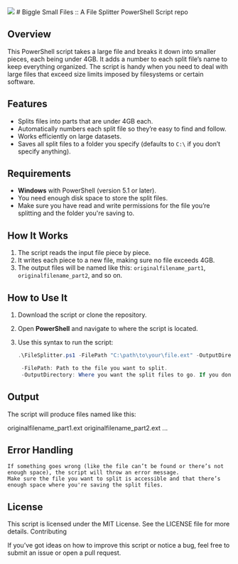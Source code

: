 <img src="https://it.buf0rd.com/blog/images/biggiesmallfiles.png">
# Biggle Small Files :: A File Splitter PowerShell Script repo

## Overview

This PowerShell script takes a large file and breaks it down into smaller pieces, each being under 4GB. It adds a number to each split file’s name to keep everything organized. The script is handy when you need to deal with large files that exceed size limits imposed by filesystems or certain software.

## Features

- Splits files into parts that are under 4GB each.
- Automatically numbers each split file so they’re easy to find and follow.
- Works efficiently on large datasets.
- Saves all split files to a folder you specify (defaults to `C:\` if you don’t specify anything).

## Requirements

- **Windows** with PowerShell (version 5.1 or later).
- You need enough disk space to store the split files.
- Make sure you have read and write permissions for the file you’re splitting and the folder you're saving to.

## How It Works

1. The script reads the input file piece by piece.
2. It writes each piece to a new file, making sure no file exceeds 4GB.
3. The output files will be named like this: `originalfilename_part1`, `originalfilename_part2`, and so on.

## How to Use It

1. Download the script or clone the repository.
2. Open **PowerShell** and navigate to where the script is located.
3. Use this syntax to run the script:

   ```powershell
   .\FileSplitter.ps1 -FilePath "C:\path\to\your\file.ext" -OutputDirectory "C:\path\to\output\directory"

    -FilePath: Path to the file you want to split.
    -OutputDirectory: Where you want the split files to go. If you don't say where, it defaults to C:\.

## Output

The script will produce files named like this:

originalfilename_part1.ext
originalfilename_part2.ext
...

## Error Handling

    If something goes wrong (like the file can’t be found or there’s not enough space), the script will throw an error message.
    Make sure the file you want to split is accessible and that there’s enough space where you're saving the split files.

## License

This script is licensed under the MIT License. See the LICENSE file for more details.
Contributing

If you’ve got ideas on how to improve this script or notice a bug, feel free to submit an issue or open a pull request.
